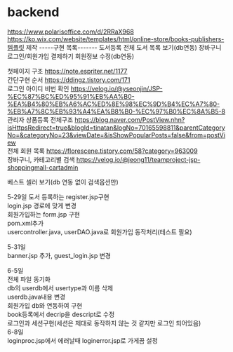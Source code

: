 # backend
https://www.polarisoffice.com/d/2RRaX968
https://ko.wix.com/website/templates/html/online-store/books-publishers-템플릿 제작
      -----구현 목록-------
도서등록
전체 도서 목록 보기(db연동)
장바구니
로그인/회원가입
결제하기
회원정보 수정(db연동)

첫페이지 구조 https://note.espriter.net/1177
<br>
간단구현 순서 https://ddingz.tistory.com/171
<br>
로그인 아이디 비번 확인 https://velog.io/@yseonjin/JSP-%EC%87%BC%ED%95%91%EB%AA%B0-%EA%B4%80%EB%A6%AC%ED%8E%98%EC%9D%B4%EC%A7%80-%EB%A7%8C%EB%93%A4%EA%B8%B0-%EC%97%B0%EC%8A%B5-8
<br>
관리자 상품등록 전체구조 https://blog.naver.com/PostView.nhn?isHttpsRedirect=true&blogId=tinatan&logNo=70165598811&parentCategoryNo=&categoryNo=23&viewDate=&isShowPopularPosts=false&from=postView
<br>
전체 회원 목록 https://florescene.tistory.com/58?category=963009
<br>
장바구니, 카테고리별 검색 https://velog.io/@jeong11/teamproject-jsp-shoppingmall-cartadmin
<br>

베스트 셀러 보기(db 연동 없이 검색옵션만)

5-29일
도서 등록하는 register.jsp구현<br>
login.jsp 경로에 맞게 변경<br>
회원가입하는 form.jsp 구현<br>
pom.xml추가<br>
usercontroller.java, userDAO.java로 회원가입 동작처리(테스트 필요)

5-31일<br>
banner.jsp 추가, guest_login.jsp 변경

6-5일<br>
전체 파일 동기화<br>
db의 userdb에서 usertype과 이름 삭제<br>
userdb.java내용 변경<br>
회원가입 db와 연동하여 구현<br>
book등록에서 decrip을 descript로 수정<br>
로그인과 세션구현(세션은 제대로 동작하지 않는 것 같지만 로그인 되어있음)
<br>
6-8일<br>
loginproc.jsp에서 에러날때 loginerror.jsp로 가게끔 설정

